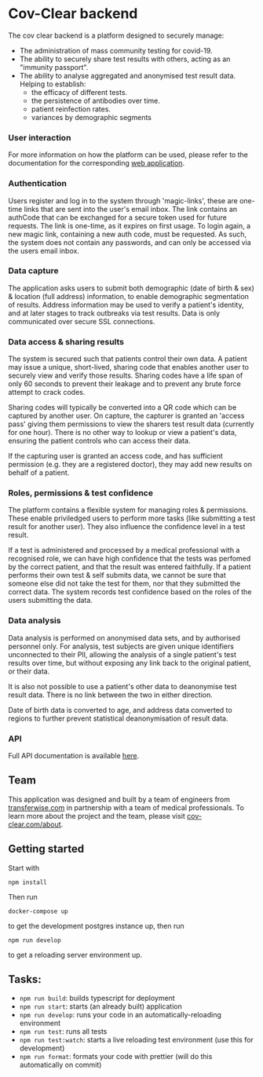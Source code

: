 # Cov-Clear backend

The cov clear backend is a platform designed to securely manage:

- The administration of mass community testing for covid-19.
- The ability to securely share test results with others, acting as an "immunity passport".
- The ability to analyse aggregated and anonymised test result data. Helping to establish:
  - the efficacy of different tests.
  - the persistence of antibodies over time.
  - patient reinfection rates.
  - variances by demographic segments

### User interaction

For more information on how the platform can be used, please refer to the documentation for the corresponding [web application](https://github.com/cov-clear/web/blob/master/README.md).

### Authentication

Users register and log in to the system through 'magic-links', these are one-time links that are sent into the user's email inbox. The link contains an authCode that can be exchanged for a secure token used for future requests. The link is one-time, as it expires on first usage. To login again, a new magic link, containing a new auth code, must be requested. As such, the system does not contain any passwords, and can only be accessed via the users email inbox.

### Data capture

The application asks users to submit both demographic (date of birth & sex) & location (full address) information, to enable demographic segmentation of results. Address information may be used to verify a patient's identity, and at later stages to track outbreaks via test results. Data is only communicated over secure SSL connections.

### Data access & sharing results

The system is secured such that patients control their own data. A patient may issue a unique, short-lived, sharing code that enables another user to securely view and verify those results. Sharing codes have a life span of only 60 seconds to prevent their leakage and to prevent any brute force attempt to crack codes.

Sharing codes will typically be converted into a QR code which can be captured by another user. On capture, the capturer is granted an 'access pass' giving them permissions to view the sharers test result data (currently for one hour). There is no other way to lookup or view a patient's data, ensuring the patient controls who can access their data.

If the capturing user is granted an access code, and has sufficient permission (e.g. they are a registered doctor), they may add new results on behalf of a patient.

### Roles, permissions & test confidence

The platform contains a flexible system for managing roles & permissions. These enable priviledged users to perform more tasks (like submitting a test result for another user). They also influence the confidence level in a test result.

If a test is administered and processed by a medical professional with a recognised role, we can have high confidence that the tests was perfomed by the correct patient, and that the result was entered faithfully. If a patient performs their own test & self submits data, we cannot be sure that someone else did not take the test for them, nor that they submitted the correct data. The system records test confidence based on the roles of the users submitting the data.

### Data analysis

Data analysis is performed on anonymised data sets, and by authorised personnel only. For analysis, test subjects are given unique identifiers unconnected to their PII, allowing the analysis of a single patient's test results over time, but without exposing any link back to the original patient, or their data.

It is also not possible to use a patient's other data to deanonymise test result data. There is no link between the two in either direction.

Date of birth data is converted to age, and address data converted to regions to further prevent statistical deanonymisation of result data.

### API

Full API documentation is available [here](https://documenter.getpostman.com/view/870016/SzYUZ1LQ?version=latest).

## Team

This application was designed and built by a team of engineers from [transferwise.com](https://transferwise.com) in partnership with a team of medical professionals. To learn more about the project and the team, please visit [cov-clear.com/about](https://cov-clear.com/about).

## Getting started

Start with

`npm install`

Then run

`docker-compose up`

to get the development postgres instance up, then run

`npm run develop`

to get a reloading server environment up.

## Tasks:

- `npm run build`: builds typescript for deployment
- `npm run start`: starts (an already built) application
- `npm run develop`: runs your code in an automatically-reloading environment
- `npm run test`: runs all tests
- `npm run test:watch`: starts a live reloading test environment (use this for development)
- `npm run format`: formats your code with prettier (will do this automatically on commit)
